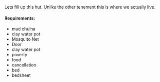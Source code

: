Lets fill up this hut.
Unlike the other tenement this is where we actually live.

#### Requirements:
 - mud chulha
 - clay water pot
 - Mosquito Net
 - Door
 - clay water pot
 - poverty
 - food
 - cancellation
 - bed
 - bedsheet
